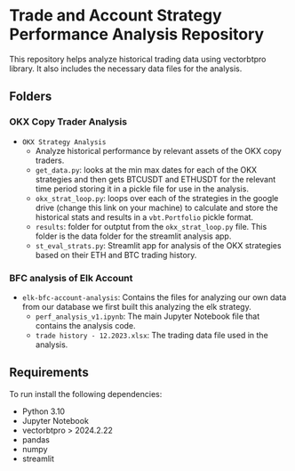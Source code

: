 # Trade and Account Strategy Performance Analysis Repository

This repository helps analyze historical trading data using vectorbtpro library. It also includes the necessary data files for the analysis.

## Folders

### OKX Copy Trader Analysis

- `OKX Strategy Analysis`
  - Analyze historical performance by relevant assets of the OKX copy traders.
  - `get_data.py`: looks at the min max dates for each of the OKX strategies and then gets BTCUSDT and ETHUSDT for the relevant time period storing it in a pickle file for use in the analysis.
  - `okx_strat_loop.py`: loops over each of the strategies in the google drive (change this link on your machine) to calculate and store the historical stats and results in a `vbt.Portfolio` pickle format.
  - `results`: folder for outptut from the `okx_strat_loop.py` file. This folder is the data folder for the streamlit analysis app.
  - `st_eval_strats.py`: Streamlit app for analysis of the OKX strategies based on their ETH and BTC trading history.

### BFC analysis of Elk Account

- `elk-bfc-account-analysis`: Contains the files for analyzing our own data from our database we first built this analyzing the elk strategy.
  - `perf_analysis_v1.ipynb`: The main Jupyter Notebook file that contains the analysis code.
  - `trade history - 12.2023.xlsx`: The trading data file used in the analysis.

## Requirements

To run install the following dependencies:

- Python 3.10
- Jupyter Notebook
- vectorbtpro > 2024.2.22
- pandas
- numpy
- streamlit
